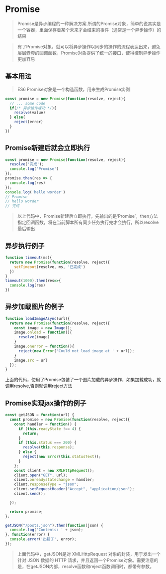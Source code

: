 # Promise

> Promise是异步编程的一种解决方案
> 所谓的Promise对象，简单的说其实是一个容器，里面保存着某个未来才会结束的事件（通常是一个异步操作）的结果

> 有了Promise对象，就可以将异步操作以同步的操作的流程表达出来，避免层层嵌套的回调函数，Promise对象提供了统一的接口，使得控制异步操作更加容易
## 基本用法 
> ES6 Promise对象是一个构造函数，用来生成Promise实例
```javascript
const promise = new Promise(function(resolve, reject){
  // ... some code
  if(/* 异步操作成功 */){
    resolve(value)
  } else{
    reject(error)
  }
})
```


## Promise新建后就会立即执行
```javascript
const promise = new Promise(function(resolve, reject){
  resolve('完成');
  console.log('Promise')
});
promise.then(res => {
  console.log(res)
});
console.log('hello worder')
// Promise
// hello worder
// 完成
```
> 以上代码中，Promise新建后立即执行，先输出的是‘Promise’，then方法指定回调函数，将在当前脚本所有同步任务执行完才会执行，所以resolve最后输出


## 异步执行例子
```javascript
function timeout(ms){
  return new Promise(function(resolve, reject){
    setTimeout(resolve, ms, '已完成')
  })
}
timeout(1000).then(res=>{
  console.log(res)
})
```


## 异步加载图片的例子
```javascript
function loadImageAsync(url){
  return new Promise(function(resolve, reject){
    const image = new Image();
    image.onload = function(){
      resolve(image)
    }
    image.onerror = function(){
      reject(new Error('Could not load image at ' + url));
    }
    image.src = url
  }); 
}
```
上面的代码，使用了Promise包装了一个图片加载的异步操作，如果加载成功，就调用resolve,否则就调用reject方法


## Promise实现jax操作的例子

```javascript
const getJSON = function(url) {
  const promise = new Promise(function(resolve, reject){
    const handler = function() {
      if (this.readyState !== 4) {
        return;
      }
      if (this.status === 200) {
        resolve(this.response);
      } else {
        reject(new Error(this.statusText));
      }
    };
    const client = new XMLHttpRequest();
    client.open("GET", url);
    client.onreadystatechange = handler;
    client.responseType = "json";
    client.setRequestHeader("Accept", "application/json");
    client.send();

  });

  return promise;
};

getJSON("/posts.json").then(function(json) {
  console.log('Contents: ' + json);
}, function(error) {
  console.error('出错了', error);
});
```
>上面代码中，getJSON是对 XMLHttpRequest 对象的封装，用于发出一个针对 JSON 数据的 HTTP 请求，并且返回一个Promise对象。需要注意的是，在getJSON内部，resolve函数和reject函数调用时，都带有参数。



